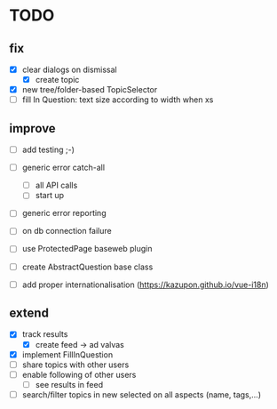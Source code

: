 # TODO

## fix

- [x] clear dialogs on dismissal
  - [x] create topic
- [x] new tree/folder-based TopicSelector
- [ ] fill In Question: text size according to width when xs

## improve

- [ ] add testing ;-)
- [ ] generic error catch-all
  - [ ] all API calls
  - [ ] start up
- [ ] generic error reporting
- [ ] on db connection failure

- [ ] use ProtectedPage baseweb plugin

- [ ] create AbstractQuestion base class

- [ ] add proper internationalisation (https://kazupon.github.io/vue-i18n)

## extend

- [x] track results
  - [x] create feed -> ad valvas
- [x] implement FillInQuestion
- [ ] share topics with other users
- [ ] enable following of other users
  - [ ] see results in feed
- [ ] search/filter topics in new selected on all aspects (name, tags,...)

